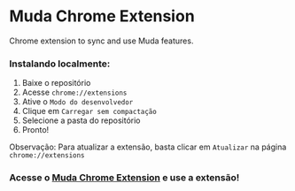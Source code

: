# Muda Chrome Extension
Chrome extension to sync and use Muda features.

### Instalando localmente:

1. Baixe o repositório
2. Acesse `chrome://extensions`
3. Ative o `Modo do desenvolvedor`
4. Clique em `Carregar sem compactação`
5. Selecione a pasta do repositório
6. Pronto!

Observação: Para atualizar a extensão, basta clicar em `Atualizar` na página `chrome://extensions`


### Acesse o [Muda Chrome Extension](https://muda.education/chrome-extension) e use a extensão!



